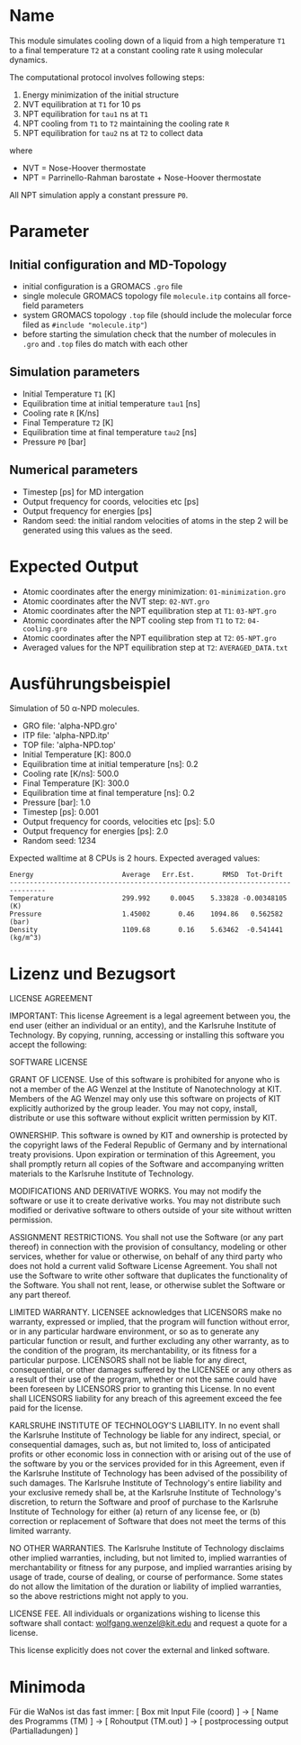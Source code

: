 # Name

This module simulates cooling down of a liquid from a high temperature `T1` to a final temperature `T2` at a constant cooling rate `R` using molecular dynamics. 

The computational protocol involves following steps:

1. Energy minimization of the initial structure
2. NVT equilibration at `T1` for 10 ps
3. NPT equilibration for `tau1` ns at `T1`
4. NPT cooling from `T1` to `T2` maintaining the cooling rate `R`
5. NPT equilibration for `tau2` ns at `T2` to collect data

where

* NVT = Nose-Hoover thermostate 
* NPT = Parrinello-Rahman barostate + Nose-Hoover thermostate

All NPT simulation apply a constant pressure `P0`.

# Parameter

## Initial configuration and MD-Topology

* initial configuration is a GROMACS `.gro` file
* single molecule GROMACS topology file `molecule.itp` contains all force-field parameters
* system GROMACS topology `.top` file (should include the molecular force filed as `#include "molecule.itp"`)
* before starting the simulation check that the number of molecules in `.gro` and `.top` files do match with each other

## Simulation parameters

* Initial Temperature `T1` [K]
* Equilibration time at initial temperature `tau1` [ns]
* Cooling rate `R` [K/ns]
* Final Temperature `T2` [K]
* Equilibration time at final temperature `tau2` [ns]
* Pressure `P0` [bar]

## Numerical parameters

* Timestep [ps] for MD intergation
* Output frequency for coords, velocities etc [ps]
* Output frequency for energies [ps]
* Random seed: the initial random velocities of atoms in the step 2 will be generated using this values as the seed.


# Expected Output 

* Atomic coordinates after the energy minimization: `01-minimization.gro`
* Atomic coordinates after the NVT step: `02-NVT.gro`
* Atomic coordinates after the NPT equilibration step at `T1`: `03-NPT.gro`
* Atomic coordinates after the NPT cooling step from `T1` to `T2`: `04-cooling.gro`
* Atomic coordinates after the NPT equilibration step at `T2`: `05-NPT.gro`
* Averaged values for the NPT equilibration step at `T2`: `AVERAGED_DATA.txt`

# Ausführungsbeispiel 

Simulation of 50 α-NPD molecules.

* GRO file: 'alpha-NPD.gro'
* ITP file: 'alpha-NPD.itp'
* TOP file: 'alpha-NPD.top'
* Initial Temperature [K]: 800.0
* Equilibration time at initial temperature [ns]: 0.2
* Cooling rate [K/ns]: 500.0
* Final Temperature [K]: 300.0
* Equilibration time at final temperature [ns]: 0.2
* Pressure [bar]: 1.0
* Timestep [ps]: 0.001
* Output frequency for coords, velocities etc [ps]: 5.0
* Output frequency for energies [ps]: 2.0
* Random seed: 1234

Expected walltime at 8 CPUs is 2 hours. Expected averaged values:

    Energy                      Average   Err.Est.       RMSD  Tot-Drift
    -------------------------------------------------------------------------------
    Temperature                 299.992     0.0045    5.33828 -0.00348105  (K)
    Pressure                    1.45002       0.46    1094.86   0.562582  (bar)
    Density                     1109.68       0.16    5.63462  -0.541441  (kg/m^3)


# Lizenz und Bezugsort 

LICENSE AGREEMENT

IMPORTANT: This license Agreement is a legal agreement between you, the end
user (either an individual or an entity), and the Karlsruhe Institute of
Technology. By copying, running, accessing or installing this software you
accept the following:

SOFTWARE LICENSE

GRANT OF LICENSE. Use of this software is prohibited for anyone who is not a
member of the AG Wenzel at the Institute of Nanotechnology at KIT. Members of
the AG Wenzel may only use this software on projects of KIT explicitly
authorized by the group leader. You may not copy, install, distribute or use
this software without explicit written permission by KIT.

OWNERSHIP. This software is owned by KIT and ownership is protected by the
copyright laws of the Federal Republic of Germany and by international treaty
provisions. Upon expiration or termination of this Agreement, you shall
promptly return all copies of the Software and accompanying written materials
to the Karlsruhe Institute of Technology. 

MODIFICATIONS AND DERIVATIVE WORKS. You may not modify the software or use it
to create derivative works. You may not distribute such modified or derivative
software to others outside of your site without written permission. 

ASSIGNMENT RESTRICTIONS. You shall not use the Software (or any part thereof)
in connection with the provision of consultancy, modeling or other services,
whether for value or otherwise, on behalf of any third party who does not hold
a current valid Software License Agreement. You shall not use the Software to
write other software that duplicates the functionality of the Software. You
shall not rent, lease, or otherwise sublet the Software or any part thereof. 

LIMITED WARRANTY. LICENSEE acknowledges that LICENSORS make no warranty,
expressed or implied, that the program will function without error, or in any
particular hardware environment, or so as to generate any particular function
or result, and further excluding any other warranty, as to the condition of the
program, its merchantability, or its fitness for a particular purpose.
LICENSORS shall not be liable for any direct, consequential, or other damages
suffered by the LICENSEE or any others as a result of their use of the program,
whether or not the same could have been foreseen by LICENSORS prior to granting
this License. In no event shall LICENSORS liability for any breach of this
agreement exceed the fee paid for the license. 

KARLSRUHE INSTITUTE OF TECHNOLOGY'S LIABILITY. In no event shall the Karlsruhe
Institute of Technology be liable for any indirect, special, or consequential
damages, such as, but not limited to, loss of anticipated profits or other
economic loss in connection with or arising out of the use of the software by
you or the services provided for in this Agreement, even if the Karlsruhe
Institute of Technology has been advised of the possibility of such damages.
The Karlsruhe Institute of Technology's entire liability and your exclusive
remedy shall be, at the Karlsruhe Institute of Technology's discretion, to
return the Software and proof of purchase to the Karlsruhe Institute of
Technology for either (a) return of any license fee, or (b) correction or
replacement of Software that does not meet the terms of this limited warranty. 

NO OTHER WARRANTIES. The Karlsruhe Institute of Technology disclaims other
implied warranties, including, but not limited to, implied warranties of
merchantability or fitness for any purpose, and implied warranties arising by
usage of trade, course of dealing, or course of performance. Some states do not
allow the limitation of the duration or liability of implied warranties, so the
above restrictions might not apply to you. 

LICENSE FEE. All individuals or organizations wishing to license this software
shall contact: wolfgang.wenzel@kit.edu and request a quote for a license.

This license explicitly does not cover the external and linked software.




# Minimoda 

Für die WaNos ist das fast immer:
[ Box mit Input File (coord) ] -> [ Name des Programms (TM) ] -> [ 
Rohoutput (TM.out) ] -> [ postprocessing output (Partialladungen) ]

